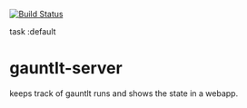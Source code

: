 [![Build Status](https://secure.travis-ci.org/gauntlt/gauntlt-server.png?branch=master)](http://travis-ci.org/gauntlt/gauntlt-server)

task :default

gauntlt-server
==============

keeps track of gauntlt runs and shows the state in a webapp.
